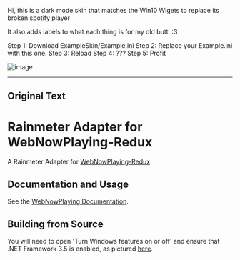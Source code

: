 Hi, this is a dark mode skin that matches the Win10 Wigets to replace its broken spotify player

It also adds labels to what each thing is for my old butt. :3

Step 1: Download ExampleSkin/Example.ini
Step 2: Replace your Example.ini with this one.
Step 3: Reload
Step 4: ???
Step 5: Profit



![image](https://github.com/MondoCat/WebNowPlaying-Rainmeter-Win10-Widgets-Dark-Skin/assets/123789500/ce44c394-10cb-4c59-8c77-44b8ce272ff5)




----------
Original Text
----------


# Rainmeter Adapter for WebNowPlaying-Redux

A Rainmeter Adapter for [WebNowPlaying-Redux](https://github.com/keifufu/WebNowPlaying-Redux).

## Documentation and Usage

See the [WebNowPlaying Documentation](https://wnp.keifufu.dev/rainmeter/usage).

## Building from Source

You will need to open 'Turn Windows features on or off' and ensure that .NET Framework 3.5 is enabled, as pictured [here](https://github.com/keifufu/WebNowPlaying-Redux-Rainmeter/blob/main/img/dotnet-framework-3.5.jpg?raw=true).
